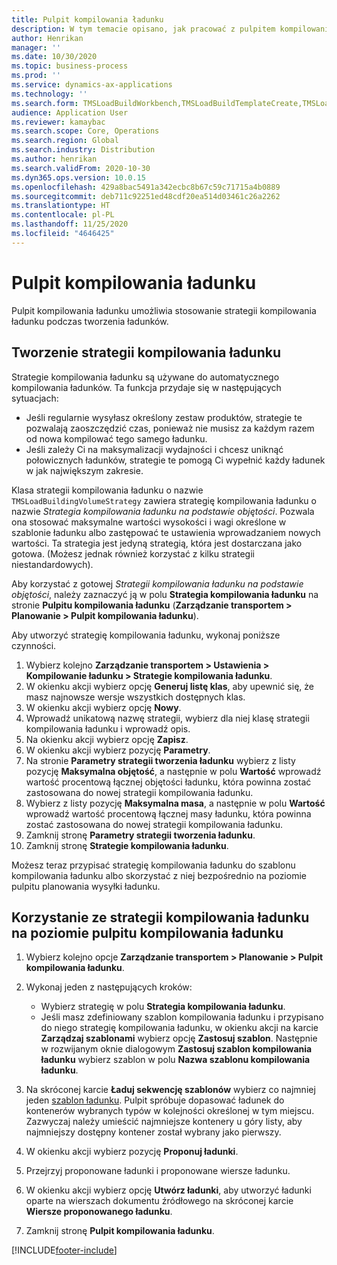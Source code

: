 ```yaml
---
title: Pulpit kompilowania ładunku
description: W tym temacie opisano, jak pracować z pulpitem kompilowania ładunku.
author: Henrikan
manager: ''
ms.date: 10/30/2020
ms.topic: business-process
ms.prod: ''
ms.service: dynamics-ax-applications
ms.technology: ''
ms.search.form: TMSLoadBuildWorkbench,TMSLoadBuildTemplateCreate,TMSLoadBuildStrategy
audience: Application User
ms.reviewer: kamaybac
ms.search.scope: Core, Operations
ms.search.region: Global
ms.search.industry: Distribution
ms.author: henrikan
ms.search.validFrom: 2020-10-30
ms.dyn365.ops.version: 10.0.15
ms.openlocfilehash: 429a8bac5491a342ecbc8b67c59c71715a4b0889
ms.sourcegitcommit: deb711c92251ed48cdf20ea514d03461c26a2262
ms.translationtype: HT
ms.contentlocale: pl-PL
ms.lasthandoff: 11/25/2020
ms.locfileid: "4646425"
---
```

# <a name="load-building-workbench"></a>Pulpit kompilowania ładunku

Pulpit kompilowania ładunku umożliwia stosowanie strategii kompilowania ładunku podczas tworzenia ładunków.

## <a name="create-a-load-building-strategy"></a>Tworzenie strategii kompilowania ładunku

Strategie kompilowania ładunku są używane do automatycznego kompilowania ładunków. Ta funkcja przydaje się w następujących sytuacjach:

- Jeśli regularnie wysyłasz określony zestaw produktów, strategie te pozwalają zaoszczędzić czas, ponieważ nie musisz za każdym razem od nowa kompilować tego samego ładunku.
- Jeśli zależy Ci na maksymalizacji wydajności i chcesz uniknąć połowicznych ładunków, strategie te pomogą Ci wypełnić każdy ładunek w jak największym zakresie.

Klasa strategii kompilowania ładunku o nazwie `TMSLoadBuildingVolumeStrategy` zawiera strategię kompilowania ładunku o nazwie *Strategia kompilowania ładunku na podstawie objętości*. Pozwala ona stosować maksymalne wartości wysokości i wagi określone w szablonie ładunku albo zastępować te ustawienia wprowadzaniem nowych wartości. Ta strategia jest jedyną strategią, która jest dostarczana jako gotowa. (Możesz jednak również korzystać z kilku strategii niestandardowych).

Aby korzystać z gotowej *Strategii kompilowania ładunku na podstawie objętości*, należy zaznaczyć ją w polu **Strategia kompilowania ładunku** na stronie **Pulpitu kompilowania ładunku** (**Zarządzanie transportem &gt; Planowanie &gt; Pulpit kompilowania ładunku**).

Aby utworzyć strategię kompilowania ładunku, wykonaj poniższe czynności.

1. Wybierz kolejno **Zarządzanie transportem &gt; Ustawienia &gt; Kompilowanie ładunku &gt; Strategie kompilowania ładunku**.
1. W okienku akcji wybierz opcję **Generuj listę klas**, aby upewnić się, że masz najnowsze wersje wszystkich dostępnych klas.
1. W okienku akcji wybierz opcję **Nowy**.
1. Wprowadź unikatową nazwę strategii, wybierz dla niej klasę strategii kompilowania ładunku i wprowadź opis.
1. Na okienku akcji wybierz opcję **Zapisz**.
1. W okienku akcji wybierz pozycję **Parametry**.
1. Na stronie **Parametry strategii tworzenia ładunku** wybierz z listy pozycję **Maksymalna objętość**, a następnie w polu **Wartość** wprowadź wartość procentową łącznej objętości ładunku, która powinna zostać zastosowana do nowej strategii kompilowania ładunku.
1. Wybierz z listy pozycję **Maksymalna masa**, a następnie w polu **Wartość** wprowadź wartość procentową łącznej masy ładunku, która powinna zostać zastosowana do nowej strategii kompilowania ładunku.
1. Zamknij stronę **Parametry strategii tworzenia ładunku**.
1. Zamknij stronę **Strategie kompilowania ładunku**.

Możesz teraz przypisać strategię kompilowania ładunku do szablonu kompilowania ładunku albo skorzystać z niej bezpośrednio na poziomie pulpitu planowania wysyłki ładunku.

## <a name="use-a-load-building-strategy-in-the-load-building-workbench"></a>Korzystanie ze strategii kompilowania ładunku na poziomie pulpitu kompilowania ładunku

1. Wybierz kolejno opcje **Zarządzanie transportem &gt; Planowanie &gt; Pulpit kompilowania ładunku**.
1. Wykonaj jeden z następujących kroków:

    - Wybierz strategię w polu **Strategia kompilowania ładunku**.
    - Jeśli masz zdefiniowany szablon kompilowania ładunku i przypisano do niego strategię kompilowania ładunku, w okienku akcji na karcie **Zarządzaj szablonami** wybierz opcję **Zastosuj szablon**. Następnie w rozwijanym oknie dialogowym **Zastosuj szablon kompilowania ładunku** wybierz szablon w polu **Nazwa szablonu kompilowania ładunku**.

1. Na skróconej karcie **Ładuj sekwencję szablonów** wybierz co najmniej jeden [szablon ładunku](load-template.md). Pulpit spróbuje dopasować ładunek do kontenerów wybranych typów w kolejności określonej w tym miejscu. Zazwyczaj należy umieścić najmniejsze kontenery u góry listy, aby najmniejszy dostępny kontener został wybrany jako pierwszy.
1. W okienku akcji wybierz pozycję **Proponuj ładunki**.
1. Przejrzyj proponowane ładunki i proponowane wiersze ładunku.
1. W okienku akcji wybierz opcję **Utwórz ładunki**, aby utworzyć ładunki oparte na wierszach dokumentu źródłowego na skróconej karcie **Wiersze proponowanego ładunku**.
1. Zamknij stronę **Pulpit kompilowania ładunku**.


[!INCLUDE[footer-include](../../../includes/footer-banner.md)]